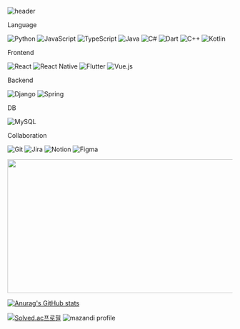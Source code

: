 ![header](https://capsule-render.vercel.app/api?type=waving&color=gradient&height=250&section=header&text=CHADIREOROONU&fontSize=35&animation=fadeIn)

<!-- https://github.com/Ileriayo/markdown-badges -->
Language

![Python](https://img.shields.io/badge/python-3670A0?style=for-the-badge&logo=python&logoColor=ffdd54)
![JavaScript](https://img.shields.io/badge/javascript-%23323330.svg?style=for-the-badge&logo=javascript&logoColor=%23F7DF1E)
![TypeScript](https://img.shields.io/badge/typescript-%23007ACC.svg?style=for-the-badge&logo=typescript&logoColor=white)
![Java](https://img.shields.io/badge/java-%23ED8B00.svg?style=for-the-badge&logo=openjdk&logoColor=white)
![C#](https://img.shields.io/badge/c%23-%23239120.svg?style=for-the-badge&logo=csharp&logoColor=white)
![Dart](https://img.shields.io/badge/dart-%230175C2.svg?style=for-the-badge&logo=dart&logoColor=white)
![C++](https://img.shields.io/badge/c++-%2300599C.svg?style=for-the-badge&logo=c%2B%2B&logoColor=white)
![Kotlin](https://img.shields.io/badge/kotlin-%237F52FF.svg?style=for-the-badge&logo=kotlin&logoColor=white)


Frontend

![React](https://img.shields.io/badge/react-%2320232a.svg?style=for-the-badge&logo=react&logoColor=%2361DAFB)
![React Native](https://img.shields.io/badge/react_native-%2320232a.svg?style=for-the-badge&logo=react&logoColor=%2361DAFB)
![Flutter](https://img.shields.io/badge/Flutter-%2302569B.svg?style=for-the-badge&logo=Flutter&logoColor=white)
![Vue.js](https://img.shields.io/badge/vuejs-%2335495e.svg?style=for-the-badge&logo=vuedotjs&logoColor=%234FC08D)


Backend

![Django](https://img.shields.io/badge/django-%23092E20.svg?style=for-the-badge&logo=django&logoColor=white)
![Spring](https://img.shields.io/badge/spring-%236DB33F.svg?style=for-the-badge&logo=spring&logoColor=white)


DB

![MySQL](https://img.shields.io/badge/mysql-4479A1.svg?style=for-the-badge&logo=mysql&logoColor=white)


Collaboration

![Git](https://img.shields.io/badge/git-%23F05033.svg?style=for-the-badge&logo=git&logoColor=white)
![Jira](https://img.shields.io/badge/jira-%230A0FFF.svg?style=for-the-badge&logo=jira&logoColor=white)
![Notion](https://img.shields.io/badge/Notion-%23000000.svg?style=for-the-badge&logo=notion&logoColor=white)
![Figma](https://img.shields.io/badge/figma-%23F24E1E.svg?style=for-the-badge&logo=figma&logoColor=white)



<a href="https://www.gitanimals.org/en_US?utm_medium=image&utm_source=chadireoroonu&utm_content=farm">
<img
  src="https://render.gitanimals.org/farms/chadireoroonu"
  width="600"
  height="300"
/>
</a>

<!-- [![Anurag's GitHub stats](https://github-readme-stats.vercel.app/api?username=chadireoroonu&theme=merko)](https://github.com/anuraghazra/github-readme-stats)
[![Anurag's GitHub stats](https://github-readme-stats.vercel.app/api?username=chadireoroonu&theme=gruvbox)](https://github.com/anuraghazra/github-readme-stats) -->
<!-- [![Anurag's GitHub stats](https://github-readme-stats.vercel.app/api?username=chadireoroonu&theme=onedark)](https://github.com/anuraghazra/github-readme-stats) -->
[![Anurag's GitHub stats](https://github-readme-stats.vercel.app/api?username=chadireoroonu&theme=onedark&hide_border=true)](https://github.com/anuraghazra/github-readme-stats)

[![Solved.ac프로필](http://mazassumnida.wtf/api/v2/generate_badge?boj=chadireoroonu)](https://solved.ac/chadireoroonu)
![mazandi profile](http://mazandi.herokuapp.com/api?handle=chadireoroonu&theme=cold)
